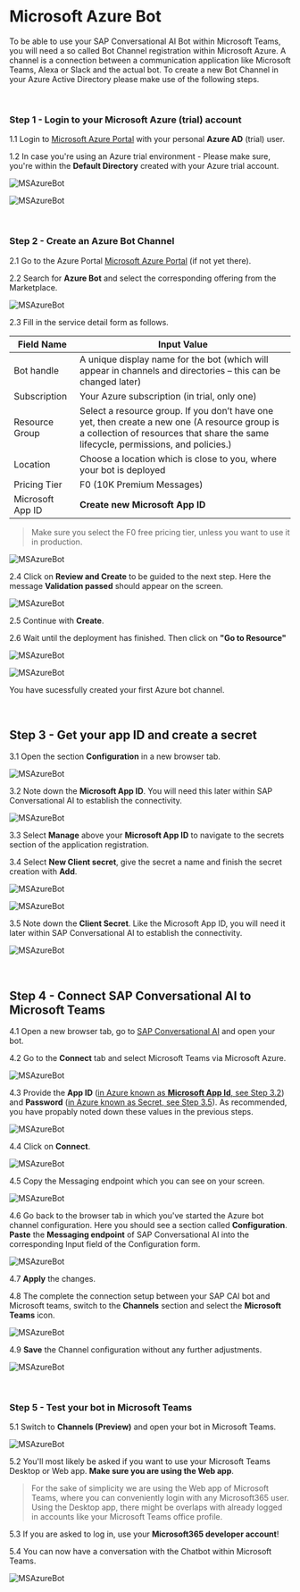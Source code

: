 # Microsoft Azure Bot

To be able to use your SAP Conversational AI Bot within Microsoft Teams, you will need a so called Bot Channel registration within Microsoft Azure. A channel is a connection between a communication application like Microsoft Teams, Alexa or Slack and the actual bot. To create a new Bot Channel in your Azure Active Directory please make use of the following steps.

</br>

### Step 1 - Login to your Microsoft Azure (trial) account

1.1 Login to [Microsoft Azure Portal](https://portal.azure.com/#home) with your personal **Azure AD** (trial) user. 

1.2 In case you're using an Azure trial environment - Please make sure, you're within the **Default Directory** created with your Azure trial account.

![MSAzureBot](./images/mab005.png)

![MSAzureBot](./images/mab010.png)

<br>

### Step 2 - Create an Azure Bot Channel

2.1 Go to the Azure Portal [Microsoft Azure Portal](https://portal.azure.com/#home) (if not yet there).

2.2 Search for **Azure Bot** and select the corresponding offering from the Marketplace.

![MSAzureBot](./images/mab020.png)

2.3 Fill in the service detail form as follows.

| Field Name       | Input Value                                                                                                                                                                          |
| ---------------- | ------------------------------------------------------------------------------------------------------------------------------------------------------------------------------------ |
| Bot handle       | A unique display name for the bot (which will appear in channels and directories – this can be changed later)                                                                        |
| Subscription     | Your Azure subscription (in  trial, only one)                                                                                                                                        |
| Resource Group   | Select a resource group. If you don’t have one yet, then create a new one (A resource group is a collection of resources that share the same lifecycle, permissions, and policies.) |
| Location         | Choose a location which is close to you, where your bot is deployed                                                                                                                                    |
| Pricing Tier     | F0 (10K Premium Messages)                                                                                                                                                            |
| Microsoft App ID | **Create new Microsoft App ID**                                                                                                                                                      |
> Make sure you select the F0 free pricing tier, unless you want to use it in production.

![MSAzureBot](./images/mab030.png)

2.4 Click on **Review and Create** to be guided to the next step. Here the message **Validation passed** should appear on the screen.

![MSAzureBot](./images/mab040.png)

2.5 Continue with **Create**. 

2.6 Wait until the deployment has finished. Then click on **"Go to Resource"**

![MSAzureBot](./images/mab050.png)

![MSAzureBot](./images/mab060.png)

You have sucessfully created your first Azure bot channel. 

<br>

## Step 3 - Get your app ID and create a secret

3.1 Open the section **Configuration** in a new browser tab.

![MSAzureBot](./images/mab070.png)

3.2 <a name="appid"></a>Note down the **Microsoft App ID**. You will need this later within SAP Conversational AI to establish the connectivity.

![MSAzureBot](./images/mab080.png)

3.3 Select **Manage** above your **Microsoft App ID** to navigate to the secrets section of the application registration.

3.4 Select **New Client secret**, give the secret a name and finish the secret creation with **Add**.

![MSAzureBot](./images/mab090.png)

![MSAzureBot](./images/mab100.png)

3.5 <a name="secret"></a>Note down the **Client Secret**. Like the Microsoft App ID, you will need it later within SAP Conversational AI to establish the connectivity.

![MSAzureBot](./images/mab110.png)

<br>

## Step 4 - Connect SAP Conversational AI to Microsoft Teams

4.1 Open a new browser tab, go to [SAP Conversational AI](https://cai.tools.sap/) and open your bot.

4.2 Go to the **Connect** tab and select Microsoft Teams via Microsoft Azure.

![MSAzureBot](./images/mab120.png)

4.3 Provide the **App ID** ([in Azure known as **Microsoft App Id**, see Step 3.2](#appid)) and **Password** ([in Azure known as Secret, see Step 3.5](#secret)). As recommended, you have propably noted down these values in the previous steps. 

![MSAzureBot](./images/mab130.png)

4.4 Click on **Connect**.

![MSAzureBot](./images/mab140.png)

4.5 Copy the Messaging endpoint which you can see on your screen. 

![MSAzureBot](./images/mab150.png)

4.6 Go back to the browser tab in which you've started the Azure bot channel configuration. Here you should see a section called **Configuration**. **Paste** the **Messaging endpoint** of SAP Conversational AI into the corresponding Input field of the Configuration form.

![MSAzureBot](./images/mab160.png)

4.7 **Apply** the changes.

4.8 The complete the connection setup between your SAP CAI bot and Microsoft teams, switch to the **Channels** section and select the **Microsoft Teams** icon.

![MSAzureBot](./images/mab170.png)

4.9 **Save** the Channel configuration without any further adjustments.

![MSAzureBot](./images/mab180.png)

<br>

### Step 5 - Test your bot in Microsoft Teams

5.1 Switch to **Channels (Preview)** and open your bot in Microsoft Teams.

![MSAzureBot](./images/mab190.png)

5.2 You'll most likely be asked if you want to use your Microsoft Teams Desktop or Web app. **Make sure you are using the Web app**. 

   > For the sake of simplicity we are using the Web app of Microsoft Teams, where you can conveniently login with any Microsoft365 user. Using the Desktop app, there might be overlaps with already logged in accounts like your Microsoft Teams office profile. 

5.3 If you are asked to log in, use your **Microsoft365 developer account**!

5.4 You can now have a conversation with the Chatbot within Microsoft Teams. 

![MSAzureBot](./images/mab200.png)
